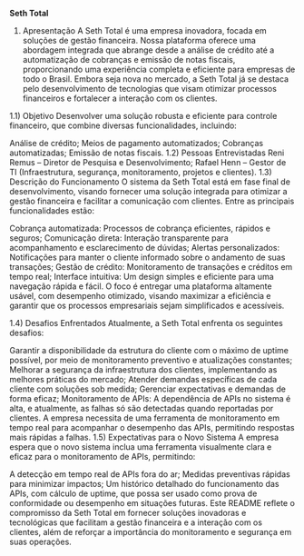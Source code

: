 
**Seth Total**
1) Apresentação
A Seth Total é uma empresa inovadora, focada em soluções de gestão financeira. Nossa plataforma oferece uma abordagem integrada que abrange desde a análise de crédito até a automatização de cobranças e emissão de notas fiscais, proporcionando uma experiência completa e eficiente para empresas de todo o Brasil. Embora seja nova no mercado, a Seth Total já se destaca pelo desenvolvimento de tecnologias que visam otimizar processos financeiros e fortalecer a interação com os clientes.

1.1) Objetivo
Desenvolver uma solução robusta e eficiente para controle financeiro, que combine diversas funcionalidades, incluindo:

Análise de crédito;
Meios de pagamento automatizados;
Cobranças automatizadas;
Emissão de notas fiscais.
1.2) Pessoas Entrevistadas
Reni Remus – Diretor de Pesquisa e Desenvolvimento;
Rafael Henn – Gestor de TI (Infraestrutura, segurança, monitoramento, projetos e clientes).
1.3) Descrição do Funcionamento
O sistema da Seth Total está em fase final de desenvolvimento, visando fornecer uma solução integrada para otimizar a gestão financeira e facilitar a comunicação com clientes. Entre as principais funcionalidades estão:

Cobrança automatizada: Processos de cobrança eficientes, rápidos e seguros;
Comunicação direta: Interação transparente para acompanhamento e esclarecimento de dúvidas;
Alertas personalizados: Notificações para manter o cliente informado sobre o andamento de suas transações;
Gestão de crédito: Monitoramento de transações e créditos em tempo real;
Interface intuitiva: Um design simples e eficiente para uma navegação rápida e fácil.
O foco é entregar uma plataforma altamente usável, com desempenho otimizado, visando maximizar a eficiência e garantir que os processos empresariais sejam simplificados e acessíveis.

1.4) Desafios Enfrentados
Atualmente, a Seth Total enfrenta os seguintes desafios:

Garantir a disponibilidade da estrutura do cliente com o máximo de uptime possível, por meio de monitoramento preventivo e atualizações constantes;
Melhorar a segurança da infraestrutura dos clientes, implementando as melhores práticas do mercado;
Atender demandas específicas de cada cliente com soluções sob medida;
Gerenciar expectativas e demandas de forma eficaz;
Monitoramento de APIs: A dependência de APIs no sistema é alta, e atualmente, as falhas só são detectadas quando reportadas por clientes. A empresa necessita de uma ferramenta de monitoramento em tempo real para acompanhar o desempenho das APIs, permitindo respostas mais rápidas a falhas.
1.5) Expectativas para o Novo Sistema
A empresa espera que o novo sistema inclua uma ferramenta visualmente clara e eficaz para o monitoramento de APIs, permitindo:

A detecção em tempo real de APIs fora do ar;
Medidas preventivas rápidas para minimizar impactos;
Um histórico detalhado do funcionamento das APIs, com cálculo de uptime, que possa ser usado como prova de conformidade ou desempenho em situações futuras.
Este README reflete o compromisso da Seth Total em fornecer soluções inovadoras e tecnológicas que facilitam a gestão financeira e a interação com os clientes, além de reforçar a importância do monitoramento e segurança em suas operações.
